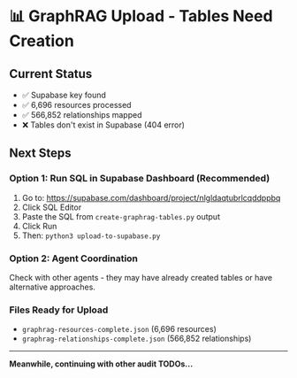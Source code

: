 # 📊 GraphRAG Upload - Tables Need Creation

## Current Status
- ✅ Supabase key found
- ✅ 6,696 resources processed  
- ✅ 566,852 relationships mapped
- ❌ Tables don't exist in Supabase (404 error)

## Next Steps

### Option 1: Run SQL in Supabase Dashboard (Recommended)
1. Go to: https://supabase.com/dashboard/project/nlgldaqtubrlcqddppbq
2. Click SQL Editor
3. Paste the SQL from `create-graphrag-tables.py` output
4. Click Run
5. Then: `python3 upload-to-supabase.py`

### Option 2: Agent Coordination
Check with other agents - they may have already created tables or have alternative approaches.

### Files Ready for Upload
- `graphrag-resources-complete.json` (6,696 resources)
- `graphrag-relationships-complete.json` (566,852 relationships)

---

**Meanwhile, continuing with other audit TODOs...**

